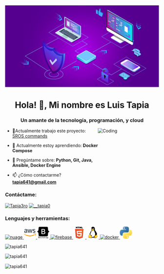 [![MasterHead](https://github.com/Tapia641/tapia641/blob/main/banner.jpg)](https://github.com/Tapia641)

<h1 align="center">Hola! 👋, Mi nombre es Luis Tapia</h1>
<h3 align="center">Un amante de la tecnología, programación, y cloud</h3>
<img align="right" alt="Coding" width="200" height="200" src="https://avatars.githubusercontent.com/u/22179376?v=4">

- 🔭Actualmente trabajo este proyecto: [SROS commands](https://github.com/Tapia641/sros-commands-atp)

- 🌱 Actualmente estoy aprendiendo: **Docker Compose**

- 💬 Pregúntame sobre: **Python, Git, Java, Ansible, Docker Engine**

- 📫 ¿Cómo contactarme? **tapia641@gmail.com**

<h3 align="left">Contáctame:</h3>
<p align="left">
<a href="https://fb.com/Tapia3ro" target="blank"><img align="center" src="https://raw.githubusercontent.com/rahuldkjain/github-profile-readme-generator/master/src/images/icons/Social/facebook.svg" alt="Tapia3ro" height="30" width="40" /></a>
<a href="https://instagram.com/__tapia0" target="blank"><img align="center" src="https://raw.githubusercontent.com/rahuldkjain/github-profile-readme-generator/master/src/images/icons/Social/instagram.svg" alt="__tapia0" height="30" width="40" /></a>
</p>

<h3 align="left">Lenguajes y herramientas:</h3>
<p align="left">
<a href="https://nuagenetworks.github.io/" target="_blank" rel="noreferrer"> <img src="https://raw.githubusercontent.com/nuagenetworks/nuagenetworks.github.io/master/img/avatar.png" alt="nuage" width="40" height="40"/></a><a href="https://aws.amazon.com/" target="_blank" rel="noreferrer"> <img src="https://raw.githubusercontent.com/devicons/devicon/master/icons/amazonwebservices/amazonwebservices-original-wordmark.svg" alt="aws" width="40" height="40"/></a><a href="https://getbootstrap.com" target="_blank" rel="noreferrer"> <img src="https://raw.githubusercontent.com/devicons/devicon/master/icons/bootstrap/bootstrap-plain-wordmark.svg" alt="bootstrap" width="40" height="40"/></a><a href="https://firebase.google.com/" target="_blank" rel="noreferrer"> <img src="https://www.vectorlogo.zone/logos/firebase/firebase-icon.svg" alt="firebase" width="40" height="40"/></a><a href="https://www.w3.org/html/" target="_blank" rel="noreferrer"> <img src="https://raw.githubusercontent.com/devicons/devicon/master/icons/html5/html5-original-wordmark.svg" alt="html5" width="40" height="40"/></a><a href="https://www.linux.org/" target="_blank" rel="noreferrer"> <img src="https://raw.githubusercontent.com/devicons/devicon/master/icons/linux/linux-original.svg" alt="linux" width="40" height="40"/></a><a href="https://www.docker.com/" target="_blank" rel="noreferrer"> <img src="https://raw.githubusercontent.com/docker/getting-started/master/docs/images/docker-labs-logo.svg" alt="docker" width="100" height="40"/> </a><a href="https://www.python.org/" target="_blank" rel="noreferrer"> <img src="https://raw.githubusercontent.com/python/python-docs-theme/main/python_docs_theme/static/py.svg" alt="python" width="40" height="40"/></a></p>

<p><img align="left" src="https://github-readme-stats.vercel.app/api/top-langs?username=tapia641&show_icons=true&locale=en&layout=compact" alt="tapia641"></p><br>

<p><img align="center" src="https://github-readme-stats.vercel.app/api?username=tapia641&show_icons=true&locale=en" alt="tapia641"></p>

<p><img align="center" src="https://github-readme-streak-stats.herokuapp.com/?user=tapia641&" alt="tapia641"></p>
